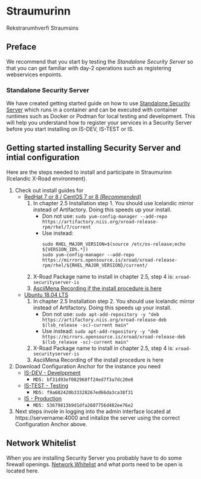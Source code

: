 # Straumurinn
Rekstrarumhverfi Straumsins

## Preface

We recommend that you start by testing the *Standalone Security Server* so that you can get familiar with day-2 operations such as registering webservices enpoints.

### Standalone Security Server

We have created getting started guide on how to use [Standalone Security Server](https://github.com/digitaliceland/Straumurinn/blob/master/DOC/Manuals/standalone_security_server_tutorial.md) which runs in a container and can be executed with container runtimes such as Docker or Podman for local testing  and development. This will help you understand how to register your services in a Security Server before you start installing on IS-DEV, IS-TEST or IS.

## Getting started installing Security Server and intial configuration
Here are the steps needed to install and participate in Straumurinn (Icelandic X-Road environment).
1. Check out install guides for
    - [RedHat 7 or 8 / CentOS 7 or 8 *(Recommended)*](https://github.com/nordic-institute/X-Road/blob/develop/doc/Manuals/ig-ss_x-road_v6_security_server_installation_guide_for_rhel.md)
        1. In chapter 2.5 Installation step 1. You should use Icelandic mirror instead of Artifactory. Doing this speeds up your install.
            * Don not use: `sudo yum-config-manager --add-repo https://artifactory.niis.org/xroad-release-rpm/rhel/7/current`
            * Use instead: 
                ```
                sudo RHEL_MAJOR_VERSION=$(source /etc/os-release;echo ${VERSION_ID%.*})
                sudo yum-config-manager --add-repo https://mirrors.opensource.is/xroad/xroad-release-rpm/rhel/${RHEL_MAJOR_VERSION}/current/
                ```
        2. X-Road Package name to install in chapter 2.5, step 4 is: `xroad-securityserver-is`
        3. [AsciiMena Recording if the install procedure is here](https://asciinema.org/a/xQIsVCnYL0sq9eOKgIzddqXHB)
    - [Ubuntu 18.04 LTS](https://github.com/nordic-institute/X-Road/blob/develop/doc/Manuals/ig-ss_x-road_v6_security_server_installation_guide.md)
        1. In chapter 2.5 Installation step 2. You should use Icelandic mirror instead of Artifactory. Doing this speeds up your install.
            * Don not use: `sudo apt-add-repository -y "deb https://artifactory.niis.org/xroad-release-deb $(lsb_release -sc)-current main"`
            * Use instead: `sudo apt-add-repository -y "deb https://mirrors.opensource.is/xroad/xroad-release-deb $(lsb_release -sc)-current main"`
        2. X-Road Package name to install in chapter 2.5, step 4 is: `xroad-securityserver-is`
        3. AsciiMena Recording of the install procedure is here
2. Download Configuration Anchor for the instance you need
    - [IS-DEV - Development](Anchor/IS-DEV/configuration_anchor_IS-DEV.xml)
        - `MD5: bf31d93ef082968ff24ed7f3a7dc20e8`
    - [IS-TEST - Testing](Anchor/IS-TEST/configuration_anchor_IS-TEST.xml)
        - `MD5: f9a682420b33328267ed66da3ca38f31`
    - [IS - Production](Anchor/IS/configuration_anchor_IS.xml)
        - `MD5: 53679813b9d1dfa2607756d482ee76e2`
3. Next steps invole in logging into the admin interface located at https://servername:4000 and initalize the server using the correct Configuration Anchor above.

## Network Whitelist

When you are installing Security Server you probably have to do some firewall openings. [Network Whitelist](https://github.com/digitaliceland/Straumurinn/blob/master/DOC/Manuals/ig-ss-security_server_install_guide.md) and what ports need to be open is located here.

